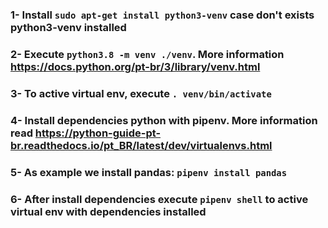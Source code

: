 ### 1- Install `sudo apt-get install python3-venv` case don't exists python3-venv installed
### 2- Execute `python3.8 -m venv ./venv`. More information https://docs.python.org/pt-br/3/library/venv.html
### 3- To active virtual env, execute `. venv/bin/activate`
### 4- Install dependencies python with pipenv. More information read https://python-guide-pt-br.readthedocs.io/pt_BR/latest/dev/virtualenvs.html
### 5- As example we install pandas: `pipenv install pandas`
### 6- After install dependencies execute `pipenv shell` to active virtual env with dependencies installed